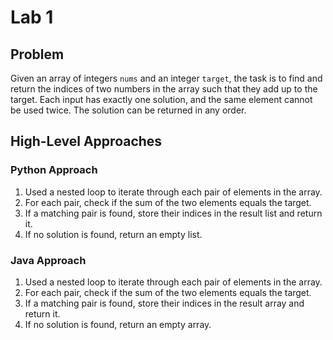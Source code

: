 # Lab 1

## Problem
Given an array of integers `nums` and an integer `target`, the task is to find and return the indices of two numbers in the array such that they add up to the target. Each input has exactly one solution, and the same element cannot be used twice. The solution can be returned in any order.

## High-Level Approaches
### Python Approach
1. Used a nested loop to iterate through each pair of elements in the array.
2. For each pair, check if the sum of the two elements equals the target.
3. If a matching pair is found, store their indices in the result list and return it.
4. If no solution is found, return an empty list.

### Java Approach
1. Used a nested loop to iterate through each pair of elements in the array.
2. For each pair, check if the sum of the two elements equals the target.
3. If a matching pair is found, store their indices in the result array and return it.
4. If no solution is found, return an empty array.
